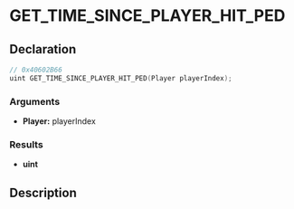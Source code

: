 # GET_TIME_SINCE_PLAYER_HIT_PED

## Declaration
```cpp
// 0x40602B66
uint GET_TIME_SINCE_PLAYER_HIT_PED(Player playerIndex);
```

### Arguments
- **Player:** playerIndex

### Results
- **uint**

## Description
